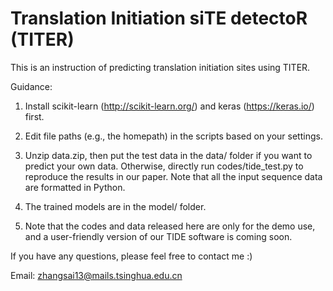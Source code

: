 # Translation Initiation siTE detectoR (TITER)
This is an instruction of predicting translation initiation sites using TITER.

Guidance:

1. Install scikit-learn (http://scikit-learn.org/) and keras (https://keras.io/) first.

2. Edit file paths (e.g., the homepath) in the scripts based on your settings.

3. Unzip data.zip, then put the test data in the data/ folder if you want to predict your own data. Otherwise, directly run codes/tide_test.py to reproduce the results in our paper. Note that all the input sequence data are formatted in Python.

4. The trained models are in the model/ folder.

5. Note that the codes and data released here are only for the demo use, and a user-friendly version of our TIDE software is coming soon.

If you have any questions, please feel free to contact me :)

Email: zhangsai13@mails.tsinghua.edu.cn
